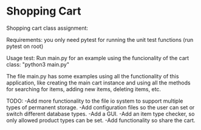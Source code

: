 # Shopping Cart
Shopping cart class assignment:

Requirements: you only need pytest for running the unit test functions (run pytest on root)

Usage test:
Run main.py for an example using the funcionality of the cart class: "python3 main.py"

The file main.py has some examples using all the functionality of this application,
like creating the main cart instance and using all the methods for searching for items,
adding new items, deleting items, etc.

TODO:
-Add more functionality to the file io system to support multiple types of permanent storage.
-Add configuration files so the user can set or switch different database types.
-Add a GUI.
-Add an item type checker, so only allowed product types can be set.
-Add functionality so share the cart.

